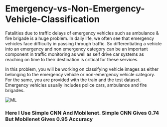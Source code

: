 # Emergency-vs-Non-Emergency-Vehicle-Classification

Fatalities due to traffic delays of emergency vehicles such as ambulance & fire brigade is a huge problem. In daily life, we often see that emergency vehicles face difficulty in passing through traffic. So differentiating a vehicle into an emergency and non emergency category can be an important component in traffic monitoring as well as self drive car systems as reaching on time to their destination is critical for these services.

In this problem, you will be working on classifying vehicle images as either belonging to the emergency vehicle or non-emergency vehicle category. For the same, you are provided with the train and the test dataset. Emergency vehicles usually includes police cars, ambulance and fire brigades.

![ML](https://s3-ap-south-1.amazonaws.com/av-blog-media/wp-content/uploads/2018/08/Emgen.jpg)

### Here I Use Simple CNN And Mobilenet. Simple CNN Gives 0.74 But Mobilenet Gives 0.95 Accuracy
